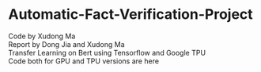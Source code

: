 # Automatic-Fact-Verification-Project
Code by Xudong Ma\
Report by Dong Jia and Xudong Ma\
Transfer Learning on Bert using Tensorflow and Google TPU\
Code both for GPU and TPU versions are here
